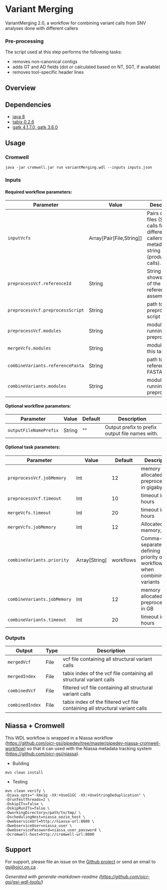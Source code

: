 # Variant Merging
VariantMerging 2.0, a workflow for combining variant calls from SNV analyses done with different callers

### Pre-processing

The script used at this step performs the following tasks:

* removes non-canonical contigs
* adds GT and AD fields (dot or calculated based on NT, SGT, if available)
* removes tool-specific header lines

## Overview

## Dependencies

* [java 8](https://github.com/AdoptOpenJDK/openjdk8-upstream-binaries/releases/download/jdk8u222-b10/OpenJDK8U-jdk_x64_linux_8u222b10.tar.gz)
* [tabix 0.2.6](https://sourceforge.net/projects/samtools/files/tabix/tabix-0.2.6.tar.bz2)
* [gatk 4.1.7.0, gatk 3.6.0](https://gatk.broadinstitute.org)


## Usage

### Cromwell
```
java -jar cromwell.jar run variantMerging.wdl --inputs inputs.json
```

### Inputs

#### Required workflow parameters:
Parameter|Value|Description
---|---|---
`inputVcfs`|Array[Pair[File,String]]|Pairs of vcf files (SNV calls from different callers) and metadata string (producer of calls).
`preprocessVcf.referenceId`|String|String that shows the id of the reference assembly
`preprocessVcf.preprocessScript`|String|path to preprocessing script
`preprocessVcf.modules`|String|modules for running preprocessing
`mergeVcfs.modules`|String|modules for this task
`combineVariants.referenceFasta`|String|path to the reference FASTA file
`combineVariants.modules`|String|modules for running preprocessing


#### Optional workflow parameters:
Parameter|Value|Default|Description
---|---|---|---
`outputFileNamePrefix`|String|""|Output prefix to prefix output file names with.


#### Optional task parameters:
Parameter|Value|Default|Description
---|---|---|---
`preprocessVcf.jobMemory`|Int|12|memory allocated to preprocessing, in gigabytes
`preprocessVcf.timeout`|Int|10|timeout in hours
`mergeVcfs.timeout`|Int|20|timeout in hours
`mergeVcfs.jobMemory`|Int|12|Allocated memory, in GB
`combineVariants.priority`|Array[String]|workflows|Comma-separated list defining priority of workflows when combining variants
`combineVariants.jobMemory`|Int|12|memory allocated to preprocessing, in GB
`combineVariants.timeout`|Int|20|timeout in hours

### Outputs

Output | Type | Description
---|---|---
`mergedVcf`|File|vcf file containing all structural variant calls
`mergedIndex`|File|tabix index of the vcf file containing all structural variant calls
`combinedVcf`|File|filtered vcf file containing all structural variant calls
`combinedIndex`|File|tabix index of the filtered vcf file containing all structural variant calls


## Niassa + Cromwell

This WDL workflow is wrapped in a Niassa workflow (https://github.com/oicr-gsi/pipedev/tree/master/pipedev-niassa-cromwell-workflow) so that it can used with the Niassa metadata tracking system (https://github.com/oicr-gsi/niassa).

* Building
```
mvn clean install
```

* Testing
```
mvn clean verify \
-Djava_opts="-Xmx1g -XX:+UseG1GC -XX:+UseStringDeduplication" \
-DrunTestThreads=2 \
-DskipITs=false \
-DskipRunITs=false \
-DworkingDirectory=/path/to/tmp/ \
-DschedulingHost=niassa_oozie_host \
-DwebserviceUrl=http://niassa-url:8080 \
-DwebserviceUser=niassa_user \
-DwebservicePassword=niassa_user_password \
-Dcromwell-host=http://cromwell-url:8000
```

## Support

For support, please file an issue on the [Github project](https://github.com/oicr-gsi) or send an email to gsi@oicr.on.ca .

_Generated with generate-markdown-readme (https://github.com/oicr-gsi/gsi-wdl-tools/)_
